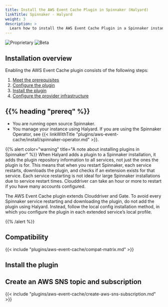 ```yaml
---
title: Install the AWS Event Cache Plugin in Spinnaker (Halyard)
linkTitle: Spinnaker - Halyard
weight: 3
description: >
  Learn how to install the AWS Event Cache Plugin in a Spinnaker instance managed by Halyard.
---
```


![Proprietary](/images/proprietary.svg) ![Beta](/images/beta.svg)

## Installation overview

Enabling the AWS Event Cache plugin consists of the following steps:

1. [Meet the prerequisites](#before-you-begin)
1. [Configure the plugin](#configure-the-plugin)
1. [Install the plugin](#install-the-plugin)
1. [Configure the provider infrastructure](#configure-infra)

## {{% heading "prereq" %}}

* You are running open source Spinnaker.
* You manage your instance using Halyard. If you are using the Spinnaker Operator, see {{< linkWithTitle "plugins/aws-event-cache/install/spinnaker-operator.md" >}}.


{{% alert color="warning" title="A note about installing plugins in Spinnaker" %}}
When Halyard adds a plugin to a Spinnaker installation, it adds the plugin repository information to all services, not just the ones the plugin is for. This means that when you restart Spinnaker, each service restarts, downloads the plugin, and checks if an extension exists for that service. Each service restarting is not ideal for large Spinnaker installations due to service restart times. Clouddriver can take an hour or more to restart if you have many accounts configured.

The AWS Event Cache plugin extends Clouddriver and Gate. To avoid every Spinnaker service restarting and downloading the plugin, do not add the plugin using Halyard. Instead, follow the local config installation method, in which you configure the plugin in each extended service’s local profile.

{{% /alert %}}

## Compatibility

{{< include "plugins/aws-event-cache/compat-matrix.md" >}}

## Install the plugin






## Create an AWS SNS topic and subscription

{{< include "plugins/aws-event-cache/create-aws-sns-subscription.md" >}}